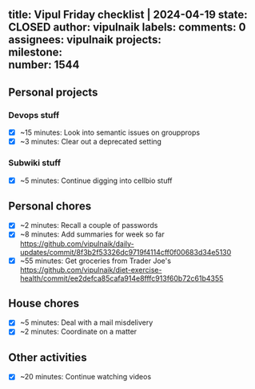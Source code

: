 title:	Vipul Friday checklist | 2024-04-19
state:	CLOSED
author:	vipulnaik
labels:	
comments:	0
assignees:	vipulnaik
projects:	
milestone:	
number:	1544
--
## Personal projects

### Devops stuff

- [x] ~15 minutes: Look into semantic issues on groupprops
- [x] ~3 minutes: Clear out a deprecated setting

### Subwiki stuff

- [x] ~5 minutes: Continue digging into cellbio stuff

## Personal chores

- [x] ~2 minutes: Recall a couple of passwords
- [x] ~8 minutes: Add summaries for week so far https://github.com/vipulnaik/daily-updates/commit/8f3b2f53326dc9719f4114cff0f00683d34e5130
- [x] ~55 minutes: Get groceries from Trader Joe's https://github.com/vipulnaik/diet-exercise-health/commit/ee2defca85cafa914e8fffc913f60b72c61b4355

## House chores

- [x] ~5 minutes: Deal with a mail misdelivery
- [x] ~2 minutes: Coordinate on a matter

## Other activities

- [x] ~20 minutes: Continue watching videos
